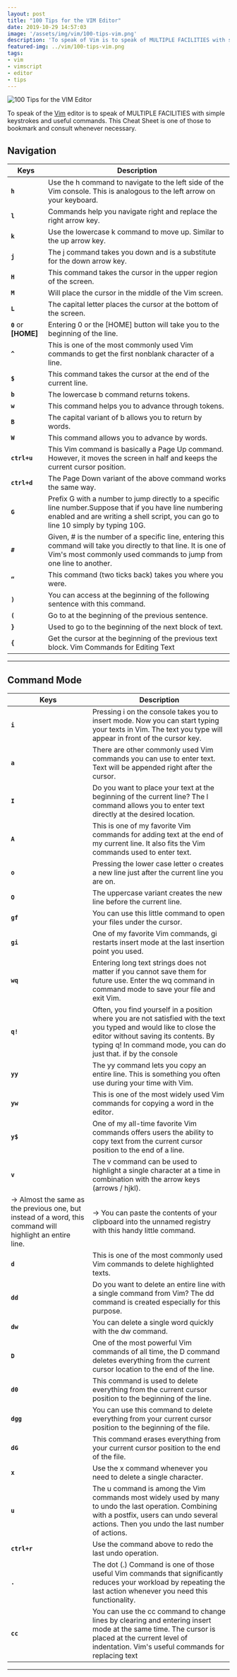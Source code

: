 ```yaml
---
layout: post
title: "100 Tips for the VIM Editor"
date: 2019-10-29 14:57:03
image: '/assets/img/vim/100-tips-vim.png'
description: 'To speak of Vim is to speak of MULTIPLE FACILITIES with simple keystrokes and useful commands.'
featured-img: ../vim/100-tips-vim.png
tags:
- vim
- vimscript
- editor
- tips
---
```


![100 Tips for the VIM Editor](/assets/img/vim/100-tips-vim.png)

To speak of the [Vim](https://www.udemy.com/course/curso-de-vim-moderno-e-vimscript/) editor is to speak of MULTIPLE FACILITIES with simple keystrokes and useful commands. This Cheat Sheet is one of those to bookmark and consult whenever necessary.

<!-- RETANGULO LARGO -->
<script async src="https://pagead2.googlesyndication.com/pagead/js/adsbygoogle.js"></script>
<!-- Informat -->
<ins class="adsbygoogle"
style="display:block"
data-ad-client="ca-pub-2838251107855362"
data-ad-slot="2327980059"
data-ad-format="auto"
data-full-width-responsive="true"></ins>
<script>
(adsbygoogle = window.adsbygoogle || []).push({});
</script>

## Navigation

| Keys | Description |
|---|---|
| **`h`** | Use the h command to navigate to the left side of the Vim console. This is analogous to the left arrow on your keyboard. |
| **`l`** | Commands help you navigate right and replace the right arrow key. |
| **`k`** | Use the lowercase k command to move up. Similar to the up arrow key. |
| **`j`** | The j command takes you down and is a substitute for the down arrow key. |
| **`H`** | This command takes the cursor in the upper region of the screen. |
| **`M`** | Will place the cursor in the middle of the Vim screen. |
| **`L`** | The capital letter places the cursor at the bottom of the screen. |
| **`0`**  or **[HOME]** | Entering 0 or the [HOME] button will take you to the beginning of the line. |
| **`^`** | This is one of the most commonly used Vim commands to get the first nonblank character of a line. |
| **`$`** | This command takes the cursor at the end of the current line. |
| **`b`** | The lowercase b command returns tokens. |
| **`w`** | This command helps you to advance through tokens. |
| **`B`** | The capital variant of b allows you to return by words. |
| **`W`** | This command allows you to advance by words. |
| **`ctrl+u`** | This Vim command is basically a Page Up command. However, it moves the screen in half and keeps the current cursor position. |
| **`ctrl+d`** | The Page Down variant of the above command works the same way. |
| **`G`** | Prefix G with a number to jump directly to a specific line number.Suppose that if you have line numbering enabled and are writing a shell script, you can go to line 10 simply by typing 10G. |
| **`#`** | Given, # is the number of a specific line, entering this command will take you directly to that line. It is one of Vim's most commonly used commands to jump from one line to another. |
| **`“`** | This command (two ticks back) takes you where you were. |
| **`)`** | You can access at the beginning of the following sentence with this command. |
| **`(`** | Go to at the beginning of the previous sentence. |
| **`}`** | Used to go to the beginning of the next block of text. |
| **`{`** | Get the cursor at the beginning of the previous text block. Vim Commands for Editing Text |

<!-- RETANGULO LARGO 2 -->
<script async src="//pagead2.googlesyndication.com/pagead/js/adsbygoogle.js"></script>
<ins class="adsbygoogle"
style="display:block; text-align:center;"
data-ad-layout="in-article"
data-ad-format="fluid"
data-ad-client="ca-pub-2838251107855362"
data-ad-slot="8549252987"></ins>
<script>
(adsbygoogle = window.adsbygoogle || []).push({});
</script>

***

## Command Mode

| Keys | Description |
|---|---|
| **`i`** | Pressing i on the console takes you to insert mode. Now you can start typing your texts in Vim. The text you type will appear in front of the cursor key. |
| **`a`** | There are other commonly used Vim commands you can use to enter text. Text will be appended right after the cursor. |
| **`I`** | Do you want to place your text at the beginning of the current line? The l command allows you to enter text directly at the desired location. |
| **`A`** | This is one of my favorite Vim commands for adding text at the end of my current line. It also fits the Vim commands used to enter text. |
| **`o`** | Pressing the lower case letter o creates a new line just after the current line you are on. |
| **`O`** | The uppercase variant creates the new line before the current line. |
| **`gf`** | You can use this little command to open your files under the cursor. |
| **`gi`** | One of my favorite Vim commands, gi restarts insert mode at the last insertion point you used. |
| **`wq`** | Entering long text strings does not matter if you cannot save them for future use. Enter the wq command in command mode to save your file and exit Vim. |
| **`q!`** | Often, you find yourself in a position where you are not satisfied with the text you typed and would like to close the editor without saving its contents. By typing q! In command mode, you can do just that. if by the console |
| **`yy`** | The yy command lets you copy an entire line. This is something you often use during your time with Vim. |
| **`yw`** | This is one of the most widely used Vim commands for copying a word in the editor. |
| **`y$`** | One of my all-time favorite Vim commands offers users the ability to copy text from the current cursor position to the end of a line. |
| **`v`** | The v command can be used to highlight a single character at a time in combination with the arrow keys (arrows / hjkl). |
|→ Almost the same as the previous one, but instead of a word, this command will highlight an entire line.|→ You can paste the contents of your clipboard into the unnamed registry with this handy little command. |
| **`d`** | This is one of the most commonly used Vim commands to delete highlighted texts. |
| **`dd`** | Do you want to delete an entire line with a single command from Vim? The dd command is created especially for this purpose. |
| **`dw`** | You can delete a single word quickly with the dw command. |
| **`D`** | One of the most powerful Vim commands of all time, the D command deletes everything from the current cursor location to the end of the line. |
| **`d0`** | This command is used to delete everything from the current cursor position to the beginning of the line. |
| **`dgg`** | You can use this command to delete everything from your current cursor position to the beginning of the file. |
| **`dG`** | This command erases everything from your current cursor position to the end of the file. |
| **`x`** | Use the x command whenever you need to delete a single character. |
| **`u`** | The u command is among the Vim commands most widely used by many to undo the last operation. Combining with a postfix, users can undo several actions. Then you undo the last number of actions. |
| **`ctrl+r`** | Use the command above to redo the last undo operation. |
| **`.`** | The dot (.) Command is one of those useful Vim commands that significantly reduces your workload by repeating the last action whenever you need this functionality. |
| **`cc`** | You can use the cc command to change lines by clearing and entering insert mode at the same time. The cursor is placed at the current level of indentation. Vim's useful commands for replacing text |

***

<!-- QUADRADO -->
<script async src="//pagead2.googlesyndication.com/pagead/js/adsbygoogle.js"></script>
<ins class="adsbygoogle"
style="display:inline-block;width:336px;height:280px"
data-ad-client="ca-pub-2838251107855362"
data-ad-slot="5351066970"></ins>
<script>
(adsbygoogle = window.adsbygoogle || []).push({});
</script>

## Visual Mode

| Keys | Description |
|---|---|
| **`r`** | The r command is a very useful tool for changing a single character. Follow it with [character] and it will change the current character under the cursor with [character]. |
| **`R`** | Uppercase OR opens the input mode, but instead of entering text, you can replace it with this command. |
| **`~`** | The tilda (~) command is very useful when you need to change the box of one character in your document. Follow it with a number to invert as many characters. |
| **`t[caractere]`** | Type t [character] to select up to, but not including, the next [character] on a specific line. |
| **`f[caractere]`** | Press f [character] to select up to and including the next [character] in a line. |
| **`i[caractere]`** | Do you want to select everything between parentheses or another unique character? Type i [character] to select everything between two consecutive [characters]. |
| **`a[caractere]`** | This command is identical to the previous one, but includes the [character] at both ends of the text. Commands I came most commonly used to search in a document |

***

## Search and Replacement

| Keys | Description |
|---|---|
| **`/`** | The slash command is the most commonly used command to search large text files in Vim. Just type / and proceed with the text you want Vim to look for you and look at the bottom corner of the console. |
| **`/\c`** | The option, when directed to the search (/) command, allows users to search for case-sensitive text. Wise use of this command can save hours of hard work. |
| **`?[pattern]`** | This is one of Vim's most useful commands for searching previous texts for a given [pattern]. |
| **`n`** | The n command searches in the direction of your last search. Use this command if you know which direction the search item is in. |
| **`N`** | Almost identical to the above command, but searches in the opposite direction to your last search. |
| **`:%s/[pattern]/[replacement]/g`** | The above command uses regular expression to search for all occurrences of [pattern] and replaces it with [replacement] without prompting. |
| **`:%s/[pattern]/[replacement]/gc`** | Same as previous command, but prompts for confirmation before replacing each instance of [default] with [replacement]. |
| **`:s/[pattern]/[replacement]/g`** | Instead of replacing all instances of [default] in your file, this Vim command will only replace those [default] that are on the current line with [replacement]. |
| **`:bufdo /[pattern]`** | This is one of Vim's powerful commands that allows users to search for [pattern] in all currently opened buffers. This will increase your productivity and significantly shorten your search time. |
| **`:g/string/d`** | This is one of the useful Vim commands that will be useful whenever you want to delete all lines containing string from your document. Linux Command Tips Sheet for Working with Multiple Files in Vim |

<!-- QUADRADO -->
<script async src="//pagead2.googlesyndication.com/pagead/js/adsbygoogle.js"></script>
<ins class="adsbygoogle"
style="display:inline-block;width:336px;height:280px"
data-ad-client="ca-pub-2838251107855362"
data-ad-slot="5351066970"></ins>
<script>
(adsbygoogle = window.adsbygoogle || []).push({});
</script>

***

## Screen Manipulation and Editing

| Keys | Description |
|---|---|
| **`:sp [filename]`** | Use this command to create a new file and split the console screen horizontally to show the two different buffers. |
| **`:vsp [filename]`** | The functionality of this Vim command is essentially identical to the above command, but instead of splitting the console horizontally, it splits the screen vertically. |
| **`:bn`** | This Vim command will change its editor to the next buffer. It is among the few fundamental Vim commands without which you will not be able to work with multiple documents in Vim. |
| **`:bp`** | Identical to the previous command, but switches to the previous buffer instead of advancing. |
| **`:bd`** | Use this Vim command when closing a specific buffer. Save your data using the appropriate Vim commands. |
| **`:ls`** | This is one of the useful Vim commands that will present users with a list of all open buffers. |
| **`ctrl+ws`** | If you want to split Vim windows horizontally, this is the command you are looking for. |
| **`ctrl+wv`** | Instead of splitting windows horizontally, this Vim command will split it vertically. |
| **`ctrl+ww`** | Use this command to switch between multiple windows directly from command mode. |
| **`ctrl+wq`** | You can use this useful Vim command to exit a specific window. |
| **`ctrl+wh`** | This command moves your cursor location to the left window. |
| **`ctrl+wl`** | Same as the previous command, but instead of moving the cursor to the left, this command will point to the right window. |
| **`ctrl+wj`** | Use this command whenever you want to move a window below the existing window. |
| **`ctrl+wk`** | Same as above, but takes the cursor to the window above the current one. Vim's useful commands when working with multiple tabs |
| **`:tabnew`** | You can use the: tabnew command to create a new tab and work with another document without leaving the current file. |
| **`gt`** | The gt command will show you the next tab you open. |
| **`:tabfirst`** | The above command shows the first tab you opened in a specific session. |
| **`:tablast`** | Same as the previous command, but instead of showing the first tab, it will display the last tab. |
| **`tabm n(position)`** | This powerful Vim command will be useful whenever you feel the need to rearrange your existing tabs. |
| **`tabdo %s/foo/bar/g`** | You can use the above command whenever you want to execute a command on all open tabs at the same time. |
| **`:tab ball`** | This Vim command is one of my favorite Vim commands and puts each open file in one [CODE]:tab ball`**  . |
| **`:new abc.txt`** | This is one of Vim's commands that allows you to open a new file called abc.txt in a new window without leaving the current document. |
| **`:w`** | Pressing this command Vim in command mode saves the current document, but there is no existing session. |
| **`:q`** | This command exits the current session without saving your changes. Note that you will see error E37 if you have unsaved changes to your document. In such scenarios, you need to override this command and use q! instead. |
| **`:help [command]`** | The help command performs a search operation on the command you entered and displays relevant information about them directly in the console. |
| **`:e [file]`** | This command will open a file named [file] and create a new one if it no longer exists in your file system. |
| **`:w [filename]`** | Use this command to save the existing document directly to a new file named [filename]. |
| **`:stop`** | Writing this command in command mode will suspend your current Vim session. You can also do this by pressing ctrl + z at the same time. |
| **`:browse e`** | Use this command whenever you want to call the graphics file explorer from your Vim console. |
| **`:%!fmt`** | Writing this command will align each line of your current file. |
| **`!}fmt`** | Use it whenever you need to align all lines at the current position of your cursor. |
| **`:set autoindent`** | This is one of the most commonly used Vim commands that you will use during your time in Vim. It sets autoindent for your current session. Final thoughts |

Meet our [Vim Moderno and Vimscript Course at Udemy](https://www.udemy.com/course/curso-de-vim-moderno-e-vimscript/). Although the classes are in the Portuguese language, Udemy offers automatic translation if you are interested. Link:

## <https://www.udemy.com/course/curso-de-vim-moderno-e-vimscript/>

Thanks for reading!
